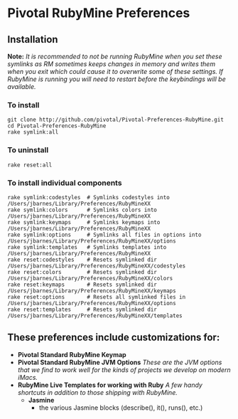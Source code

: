 # Pivotal RubyMine Preferences #

## Installation ##
**Note:** _It is recommended to not be running RubyMine when you set these symlinks as RM sometimes keeps changes in memory and writes them when you exit which could cause it to overwrite some of these settings.  If RubyMine is running you will need to restart before the keybindings will be available._
### To install ###
    git clone http://github.com/pivotal/Pivotal-Preferences-RubyMine.git
    cd Pivotal-Preferences-RubyMine
    rake symlink:all

### To uninstall ###
    rake reset:all

### To install individual components ###
	rake symlink:codestyles  # Symlinks codestyles into /Users/jbarnes/Library/Preferences/RubyMineXX
	rake symlink:colors      # Symlinks colors into /Users/jbarnes/Library/Preferences/RubyMineXX
	rake symlink:keymaps     # Symlinks keymaps into /Users/jbarnes/Library/Preferences/RubyMineXX
	rake symlink:options     # Symlinks all files in options into /Users/jbarnes/Library/Preferences/RubyMineXX/options
	rake symlink:templates   # Symlinks templates into /Users/jbarnes/Library/Preferences/RubyMineXX
	rake reset:codestyles    # Resets symlinked dir /Users/jbarnes/Library/Preferences/RubyMineXX/codestyles
	rake reset:colors        # Resets symlinked dir /Users/jbarnes/Library/Preferences/RubyMineXX/colors
	rake reset:keymaps       # Resets symlinked dir /Users/jbarnes/Library/Preferences/RubyMineXX/keymaps
	rake reset:options       # Resets all symlinked files in /Users/jbarnes/Library/Preferences/RubyMineXX/options
	rake reset:templates     # Resets symlinked dir /Users/jbarnes/Library/Preferences/RubyMineXX/templates


## These preferences include customizations for: ##
* **Pivotal Standard RubyMine Keymap**
* **Pivotal Standard RubyMine JVM Options** _These are the JVM options that we find to work well for the kinds of projects we develop on modern iMacs._
* **RubyMine Live Templates for working with Ruby** _A few handy shortcuts in addition to those shipping with RubyMine._
    * **Jasmine**
        * the various Jasmine blocks (describe(), it(), runs(), etc.)
